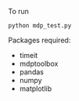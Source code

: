 To run

``` python mdp_test.py ```

Packages required:
- timeit
- mdptoolbox
- pandas
- numpy 
- matplotlib


